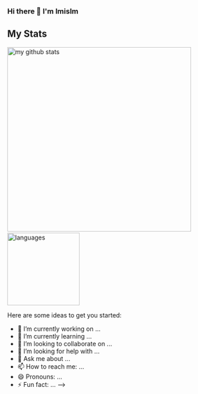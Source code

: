 ### Hi there 👋 I'm lmislm


## My Stats

<div align="left">
    <p align="left">
        <img src="https://github-readme-stats.vercel.app/api?username=lmislm&count_private=true&show_icons=true&theme=gruvbox" alt="my github stats" width="420"/>&nbsp;<img src="https://github-readme-stats.vercel.app/api/top-langs/?username=lmislm&count_private=true&show_icons=true&layout=compact&theme=gruvbox" alt="languages" height="165">
    </p>
</div>

Here are some ideas to get you started:

- 🔭 I’m currently working on ...
- 🌱 I’m currently learning ...
- 👯 I’m looking to collaborate on ...
- 🤔 I’m looking for help with ...
- 💬 Ask me about ...
- 📫 How to reach me: ...
- 😄 Pronouns: ...
- ⚡ Fun fact: ...
-->

